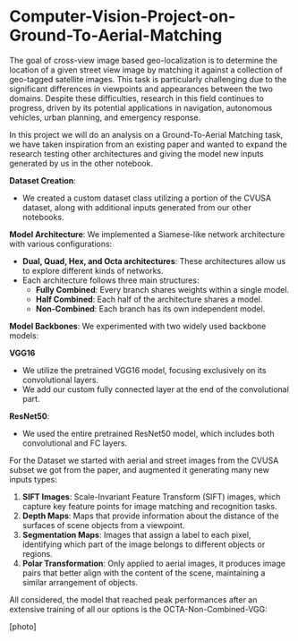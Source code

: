 # Computer-Vision-Project-on-Ground-To-Aerial-Matching

The goal of cross-view image based geo-localization is to determine the location of a given street view image by matching it against a collection of geo-tagged satellite images. This task is particularly challenging due to the significant differences in viewpoints and appearances between the two domains. Despite these difficulties, research in this field continues to progress, driven by its potential applications in navigation, autonomous vehicles, urban planning, and emergency response.

In this project we will do an analysis on a Ground-To-Aerial Matching task, we have taken inspiration from an existing paper and wanted to expand the research testing other architectures and giving the model new inputs generated by us in the other notebook.

**Dataset Creation**:
- We created a custom dataset class utilizing a portion of the CVUSA dataset, along with additional inputs generated from our other notebooks.

 **Model Architecture**: We implemented a Siamese-like network architecture with various configurations:
   - **Dual, Quad, Hex, and Octa architectures**: These architectures allow us to explore different kinds of networks.
   - Each architecture follows three main structures:
     - **Fully Combined**: Every branch shares weights within a single model.
     - **Half Combined**: Each half of the architecture shares a model.
     - **Non-Combined**: Each branch has its own independent model.

 **Model Backbones**: We experimented with two widely used backbone models:
 
  **VGG16**
  
  - We utilize the pretrained VGG16 model, focusing exclusively on its convolutional layers.
  - We add our custom fully connected layer at the end of the convolutional part.
   
  **ResNet50**:
  
  - We used the entire pretrained ResNet50 model, which includes both convolutional and FC layers.

For the Dataset we started with aerial and street images from the CVUSA subset we got from the paper, and augmented it generating many new inputs types:

1. **SIFT Images**: Scale-Invariant Feature Transform (SIFT) images, which capture key feature points for image matching and recognition tasks.
2. **Depth Maps**: Maps that provide information about the distance of the surfaces of scene objects from a viewpoint.
3. **Segmentation Maps**: Images that assign a label to each pixel, identifying which part of the image belongs to different objects or regions.
4. **Polar Transformation**: Only applied to aerial images, it produces image pairs that better align with the content of the scene, maintaining a similar arrangement of objects.

All considered, the model that reached peak performances after an extensive training of all our options is the OCTA-Non-Combined-VGG:

[photo]

